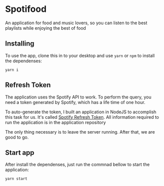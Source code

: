 # Spotifood

An application for food and music lovers, so you can listen to the best playlists while enjoying the best of food

## Installing

To use the app, clone this in to your desktop and use ```yarn``` or ```npm``` to install the dependenses:

```
yarn i
```

## Refresh Token

The application uses the Spotify API to work. To perform the query, you need a token generated by Spotify, which has a life time of one hour.

To auto-generate the token, I built an application in NodeJS to accomplish this task for us.
It's called [Spotify Refresh Token](https://github.com/vitorzerbeto/spotify_refresh_token#usage). All information required to run the application is in the application repository

The only thing necessary is to leave the server running. After that, we are good to go.

## Start app

After install the dependenses, just run the commnad bellow to start the application:

```
yarn start
```

